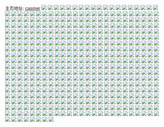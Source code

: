 主页地址: [casmer](https://weibo.com/u/1407737105) 
![](https://wx4.sinaimg.cn/mw2000/53e85d11gy1g7rc8itudqj22c0340b2d.jpg) 
![](https://wx4.sinaimg.cn/mw2000/53e85d11gy1g7rc8f59llj22c03404qt.jpg) 
![](https://wx4.sinaimg.cn/mw2000/53e85d11gy1g7rc8lnj8nj22c03401kz.jpg) 
![](https://wx4.sinaimg.cn/mw2000/53e85d11gy1g7rc8p0ggdj22c0340e84.jpg) 
![](https://wx4.sinaimg.cn/mw2000/53e85d11gy1g7rc8sgzgij22c0340e84.jpg) 
![](https://wx4.sinaimg.cn/mw2000/53e85d11gy1g7rc8w465zj22c0340hdv.jpg) 
![](https://wx4.sinaimg.cn/mw2000/53e85d11gy1g7rc90f6e2j22c0340kjr.jpg) 
![](https://wx4.sinaimg.cn/mw2000/53e85d11gy1g7rc9795zuj23402c0b2d.jpg) 
![](https://wx4.sinaimg.cn/mw2000/53e85d11gy1g7rc9ge40hj22c0340e87.jpg) 
![](https://wx4.sinaimg.cn/mw2000/53e85d11gy1g7qxtlnhz9j20u0140aow.jpg) 
![](https://wx4.sinaimg.cn/mw2000/53e85d11gy1g7qxtt58yuj20u0140gy3.jpg) 
![](https://wx4.sinaimg.cn/mw2000/53e85d11gy1g7qxu1skh9j20u0140gsp.jpg) 
![](https://wx4.sinaimg.cn/mw2000/53e85d11gy1g7qxu96ovgj20u0140do1.jpg) 
![](https://wx4.sinaimg.cn/mw2000/53e85d11gy1g7qxug7sroj20u0140k47.jpg) 
![](https://wx4.sinaimg.cn/mw2000/53e85d11gy1g7qxulap1rj21400u0wlq.jpg) 
![](https://wx4.sinaimg.cn/mw2000/53e85d11gy1g7qxusw36rj20u0140tk8.jpg) 
![](https://wx4.sinaimg.cn/mw2000/53e85d11gy1g7qxv0ss1mj20u0140wnd.jpg) 
![](https://wx4.sinaimg.cn/mw2000/53e85d11gy1g7qxte3gd0j20u0140ng4.jpg) 
![](https://wx4.sinaimg.cn/mw2000/53e85d11gy1g7qn7krg4hj23402c01l0.jpg) 
![](https://wx4.sinaimg.cn/mw2000/53e85d11gy1g7qn7sh6pyj23402c0u11.jpg) 
![](https://wx4.sinaimg.cn/mw2000/53e85d11gy1g7qn7x6uslj22bm33hqv7.jpg) 
![](https://wx4.sinaimg.cn/mw2000/53e85d11gy1g7qn84h01fj22c0340hdx.jpg) 
![](https://wx4.sinaimg.cn/mw2000/53e85d11gy1g7qn88b2qvj22c0340qv7.jpg) 
![](https://wx4.sinaimg.cn/mw2000/53e85d11gy1g7qn8j2zs2j23402c07wl.jpg) 
![](https://wx4.sinaimg.cn/mw2000/53e85d11gy1g7qn7g0uz6j23402c0kjo.jpg) 
![](https://wx4.sinaimg.cn/mw2000/53e85d11gy1g7qn8xunk1j23402c07wk.jpg) 
![](https://wx4.sinaimg.cn/mw2000/53e85d11gy1g7qn9gwtrzj22c0340kjn.jpg) 
![](https://wx4.sinaimg.cn/mw2000/53e85d11gy1g7pm55e6p2j21400u0gtr.jpg) 
![](https://wx4.sinaimg.cn/mw2000/53e85d11gy1g7pm59kwvgj20hs0nqwho.jpg) 
![](https://wx4.sinaimg.cn/mw2000/53e85d11gy1g7pm50lpvfj20hs0dbq45.jpg) 
![](https://wx4.sinaimg.cn/mw2000/53e85d11gy1g7owai81u9j20u01404kb.jpg) 
![](https://wx4.sinaimg.cn/mw2000/53e85d11gy1g7owa8t9qej21400u0qkx.jpg) 
![](https://wx4.sinaimg.cn/mw2000/53e85d11gy1g7owaqor59j21400u0at0.jpg) 
![](https://wx4.sinaimg.cn/mw2000/53e85d11gy1g7owayyuabj21400u01ar.jpg) 
![](https://wx4.sinaimg.cn/mw2000/53e85d11gy1g7owb4hkvdj20u014019j.jpg) 
![](https://wx4.sinaimg.cn/mw2000/53e85d11gy1g7owbcs9gfj20u0140wv7.jpg) 
![](https://wx4.sinaimg.cn/mw2000/53e85d11gy1g7owbiz9hlj21400u0dwe.jpg) 
![](https://wx4.sinaimg.cn/mw2000/53e85d11gy1g7owbscr3tj20u0140to2.jpg) 
![](https://wx4.sinaimg.cn/mw2000/53e85d11gy1g7owc1h3e5j20u0140b1f.jpg) 
![](https://wx4.sinaimg.cn/mw2000/53e85d11gy1g7op19ovr3j21400u0qh2.jpg) 
![](https://wx4.sinaimg.cn/mw2000/53e85d11gy1g7ooyqsvf5j21400u0dur.jpg) 
![](https://wx4.sinaimg.cn/mw2000/53e85d11gy1g7ooyld8nbj21400u0wsg.jpg) 
![](https://wx4.sinaimg.cn/mw2000/53e85d11gy1g7ooyyj2a0j21400u0159.jpg) 
![](https://wx4.sinaimg.cn/mw2000/53e85d11gy1g7op013w6mj21400u04bn.jpg) 
![](https://wx4.sinaimg.cn/mw2000/53e85d11gy1g7ooz4s704j21400u0gzq.jpg) 
![](https://wx4.sinaimg.cn/mw2000/53e85d11gy1g7ooz9pnyfj21400u0h0b.jpg) 
![](https://wx4.sinaimg.cn/mw2000/53e85d11gy1g7oozheweaj21400u0k2w.jpg) 
![](https://wx4.sinaimg.cn/mw2000/53e85d11gy1g7oozpt8f3j21400u0tpb.jpg) 
![](https://wx4.sinaimg.cn/mw2000/53e85d11gy1g7nk7fqim3j20u0140aon.jpg) 
![](https://wx4.sinaimg.cn/mw2000/53e85d11gy1g7nk7l4gqhj21400u0nj0.jpg) 
![](https://wx4.sinaimg.cn/mw2000/53e85d11gy1g7nk7r0u0wj21400u0wvk.jpg) 
![](https://wx4.sinaimg.cn/mw2000/53e85d11gy1g7nk7akw46j21400u0qf7.jpg) 
![](https://wx4.sinaimg.cn/mw2000/53e85d11gy1g7nk7wkfr1j20u0140gyf.jpg) 
![](https://wx4.sinaimg.cn/mw2000/53e85d11gy1g7nk82obgzj20u01401dh.jpg) 
![](https://wx4.sinaimg.cn/mw2000/53e85d11gy1g7nk88ijzwj20u0140wqb.jpg) 
![](https://wx4.sinaimg.cn/mw2000/53e85d11gy1g7nk8dxs5nj21400u0qlb.jpg) 
![](https://wx4.sinaimg.cn/mw2000/53e85d11gy1g7nk8ll8rgj21400u07ek.jpg) 
![](https://wx4.sinaimg.cn/mw2000/53e85d11gy1g7mbfhbgjoj20hs0nqq5h.jpg) 
![](https://wx4.sinaimg.cn/mw2000/53e85d11gy1g7mbfvzitcj21400u0gu4.jpg) 
![](https://wx4.sinaimg.cn/mw2000/53e85d11gy1g7mbg64vlvj21400u0k09.jpg) 
![](https://wx4.sinaimg.cn/mw2000/53e85d11gy1g7mbgtc0puj20u0140qe0.jpg) 
![](https://wx4.sinaimg.cn/mw2000/53e85d11gy1g7mbh07p2cj20u0140ahb.jpg) 
![](https://wx4.sinaimg.cn/mw2000/53e85d11gy1g7mbh93b7uj20u014046y.jpg) 
![](https://wx4.sinaimg.cn/mw2000/53e85d11gy1g7mbhjtfrqj21400u0wsu.jpg) 
![](https://wx4.sinaimg.cn/mw2000/53e85d11gy1g7mbhrssqoj21400u07f4.jpg) 
![](https://wx4.sinaimg.cn/mw2000/53e85d11gy1g7mbf4v9ooj21400u0woi.jpg) 
![](https://wx4.sinaimg.cn/mw2000/53e85d11gy1g7ld9uxhguj23402c0u0y.jpg) 
![](https://wx4.sinaimg.cn/mw2000/53e85d11gy1g7lda6hapdj22c0340x6r.jpg) 
![](https://wx4.sinaimg.cn/mw2000/53e85d11gy1g7ldaj1epdj23402c0hdw.jpg) 
![](https://wx4.sinaimg.cn/mw2000/53e85d11gy1g7ldaud7juj23402c0hdv.jpg) 
![](https://wx4.sinaimg.cn/mw2000/53e85d11gy1g7ldbah7gsj22c0340u11.jpg) 
![](https://wx4.sinaimg.cn/mw2000/53e85d11gy1g7ldbmz4frj22c0340u10.jpg) 
![](https://wx4.sinaimg.cn/mw2000/53e85d11gy1g7ldbuheklj22c0340x6p.jpg) 
![](https://wx4.sinaimg.cn/mw2000/53e85d11gy1g7ldc8kdxbj23402c01l0.jpg) 
![](https://wx4.sinaimg.cn/mw2000/53e85d11gy1g7ld9n3tr7j21vo0v9u15.jpg) 
![](https://wx4.sinaimg.cn/mw2000/53e85d11gy1g7kif4tomgj23402c04qr.jpg) 
![](https://wx4.sinaimg.cn/mw2000/53e85d11gy1g7kifetxq2j23402c0qv8.jpg) 
![](https://wx4.sinaimg.cn/mw2000/53e85d11gy1g7kifnyi1kj23402c0kjo.jpg) 
![](https://wx4.sinaimg.cn/mw2000/53e85d11gy1g7kifwvikej23402c0b2c.jpg) 
![](https://wx4.sinaimg.cn/mw2000/53e85d11gy1g7kig5r1f5j23402c04qr.jpg) 
![](https://wx4.sinaimg.cn/mw2000/53e85d11gy1g7kiewtvd3j23402c0x5x.jpg) 
![](https://wx4.sinaimg.cn/mw2000/53e85d11gy1g7kigbe9dyj23402c0qv6.jpg) 
![](https://wx4.sinaimg.cn/mw2000/53e85d11gy1g7kigr4tasj22c0340hdu.jpg) 
![](https://wx4.sinaimg.cn/mw2000/53e85d11gy1g7kih0034lj23402c0npe.jpg) 
![](https://wx4.sinaimg.cn/mw2000/53e85d11gy1g7k2uyparij21400u0wtq.jpg) 
![](https://wx4.sinaimg.cn/mw2000/53e85d11gy1g7k2v7lathj21400u07kn.jpg) 
![](https://wx4.sinaimg.cn/mw2000/53e85d11gy1g7k2vffnlvj21400u04b8.jpg) 
![](https://wx4.sinaimg.cn/mw2000/53e85d11gy1g7k2vnctmgj21h00u015g.jpg) 
![](https://wx4.sinaimg.cn/mw2000/53e85d11gy1g7k2vwsbrcj21400u0ngj.jpg) 
![](https://wx4.sinaimg.cn/mw2000/53e85d11gy1g7k2w2k9w9j21400u0k9m.jpg) 
![](https://wx4.sinaimg.cn/mw2000/53e85d11gy1g7k2usshsgj21hx0u0k3r.jpg) 
![](https://wx4.sinaimg.cn/mw2000/53e85d11gy1g7k2wcwwa2j21gt0u07hk.jpg) 
![](https://wx4.sinaimg.cn/mw2000/53e85d11gy1g7k2wjnljyj21400u0h2d.jpg) 
![](https://wx4.sinaimg.cn/mw2000/53e85d11gy1g7i3knsezaj22c0340hdv.jpg) 
![](https://wx4.sinaimg.cn/mw2000/53e85d11gy1g7i3kx5w8zj22c0340qv7.jpg) 
![](https://wx4.sinaimg.cn/mw2000/53e85d11gy1g7i3l63ba1j22c0340kjn.jpg) 
![](https://wx4.sinaimg.cn/mw2000/53e85d11gy1g7i3lg5dshj22c0340npf.jpg) 
![](https://wx4.sinaimg.cn/mw2000/53e85d11gy1g7i3lohpd2j22c0340u0y.jpg) 
![](https://wx4.sinaimg.cn/mw2000/53e85d11gy1g7i3lz9xh1j22c03404qs.jpg) 
![](https://wx4.sinaimg.cn/mw2000/53e85d11gy1g7i3ma9ss3j23402c0x6q.jpg) 
![](https://wx4.sinaimg.cn/mw2000/53e85d11gy1g7i3mn7tksj23402c0npf.jpg) 
![](https://wx4.sinaimg.cn/mw2000/53e85d11gy1g7i3mv6thtj22c0340b2a.jpg) 
![](https://wx4.sinaimg.cn/mw2000/53e85d11gy1g7hlvve9mzj22c0340npd.jpg) 
![](https://wx4.sinaimg.cn/mw2000/53e85d11gy1g7hlw8cu8ij23402c01l0.jpg) 
![](https://wx4.sinaimg.cn/mw2000/53e85d11gy1g7hlvo3nmej23402c0npg.jpg) 
![](https://wx4.sinaimg.cn/mw2000/53e85d11gy1g7hlwjv2y5j23402c0qv7.jpg) 
![](https://wx4.sinaimg.cn/mw2000/53e85d11gy1g7hlwpfbvsj22c0340u0x.jpg) 
![](https://wx4.sinaimg.cn/mw2000/53e85d11gy1g7hlx131ggj23402c0hdw.jpg) 
![](https://wx4.sinaimg.cn/mw2000/53e85d11gy1g7hlxalfiej23402c07wj.jpg) 
![](https://wx4.sinaimg.cn/mw2000/53e85d11gy1g7hlxp1r3jj23402c0b2d.jpg) 
![](https://wx4.sinaimg.cn/mw2000/53e85d11gy1g7hly28023j23402c0npg.jpg) 
![](https://wx4.sinaimg.cn/mw2000/53e85d11gy1g7gt31s74fj21400u0dtb.jpg) 
![](https://wx4.sinaimg.cn/mw2000/53e85d11gy1g7gt3jm2hfj21400u07q0.jpg) 
![](https://wx4.sinaimg.cn/mw2000/53e85d11gy1g7gt3bluf5j21400u0aro.jpg) 
![](https://wx4.sinaimg.cn/mw2000/53e85d11gy1g7gt43ztaxj21gf0u0h47.jpg) 
![](https://wx4.sinaimg.cn/mw2000/53e85d11gy1g7gt3p9l4zj20hs09r76g.jpg) 
![](https://wx4.sinaimg.cn/mw2000/53e85d11gy1g7gt3uy31oj21400u014i.jpg) 
![](https://wx4.sinaimg.cn/mw2000/53e85d11gy1g7gt4dc7pij21400u04g4.jpg) 
![](https://wx4.sinaimg.cn/mw2000/53e85d11gy1g7gt2srdvoj20u0140dni.jpg) 
![](https://wx4.sinaimg.cn/mw2000/53e85d11gy1g7gt4mjsbpj21400u048x.jpg) 
![](https://wx4.sinaimg.cn/mw2000/53e85d11gy1g7fv2xmx4fj22c03404qs.jpg) 
![](https://wx4.sinaimg.cn/mw2000/53e85d11gy1g7fv37m25sj22c0340e83.jpg) 
![](https://wx4.sinaimg.cn/mw2000/53e85d11gy1g7fv3jswmjj22c03407wk.jpg) 
![](https://wx4.sinaimg.cn/mw2000/53e85d11gy1g7fv3z9smaj22c03407wk.jpg) 
![](https://wx4.sinaimg.cn/mw2000/53e85d11gy1g7fv49pe2pj22c03401kz.jpg) 
![](https://wx4.sinaimg.cn/mw2000/53e85d11gy1g7fv4kk89ej22c0340b2b.jpg) 
![](https://wx4.sinaimg.cn/mw2000/53e85d11gy1g7fv2mkzglj23402c0e84.jpg) 
![](https://wx4.sinaimg.cn/mw2000/53e85d11gy1g7fv4s60m0j23402c0qv6.jpg) 
![](https://wx4.sinaimg.cn/mw2000/53e85d11gy1g7fv4zjtr0j23402c0npe.jpg) 
![](https://wx4.sinaimg.cn/mw2000/53e85d11gy1g7eljgloh5j20u0140qh6.jpg) 
![](https://wx4.sinaimg.cn/mw2000/53e85d11gy1g7eljq2mi8j20u0140wue.jpg) 
![](https://wx4.sinaimg.cn/mw2000/53e85d11gy1g7eljyxmyjj20u0140asm.jpg) 
![](https://wx4.sinaimg.cn/mw2000/53e85d11gy1g7elk7x9nrj20u0140neo.jpg) 
![](https://wx4.sinaimg.cn/mw2000/53e85d11gy1g7elkgqq7qj20u01404gf.jpg) 
![](https://wx4.sinaimg.cn/mw2000/53e85d11gy1g7elj39d51j20u0140h4u.jpg) 
![](https://wx4.sinaimg.cn/mw2000/53e85d11gy1g7elkpv9zaj20u0140wup.jpg) 
![](https://wx4.sinaimg.cn/mw2000/53e85d11gy1g7elkwf8vuj21400u0ndd.jpg) 
![](https://wx4.sinaimg.cn/mw2000/53e85d11gy1g7elj8k335j21400u0ws1.jpg) 
![](https://wx4.sinaimg.cn/mw2000/53e85d11gy1g7e74yjsmij21400u01am.jpg) 
![](https://wx4.sinaimg.cn/mw2000/53e85d11gy1g7e74guwjsj21400u04dm.jpg) 
![](https://wx4.sinaimg.cn/mw2000/53e85d11gy1g7e74pe44cj20u0140k52.jpg) 
![](https://wx4.sinaimg.cn/mw2000/53e85d11gy1g7e754v54qj20u01401bf.jpg) 
![](https://wx4.sinaimg.cn/mw2000/53e85d11gy1g7e75ctlepj20u0140nb7.jpg) 
![](https://wx4.sinaimg.cn/mw2000/53e85d11gy1g7e75mm6eyj21400u0duh.jpg) 
![](https://wx4.sinaimg.cn/mw2000/53e85d11gy1g7e75w211uj20u0140qfc.jpg) 
![](https://wx4.sinaimg.cn/mw2000/53e85d11gy1g7e760swfdj20u01407do.jpg) 
![](https://wx4.sinaimg.cn/mw2000/53e85d11gy1g7e768cr6cj20u0140n68.jpg) 
![](https://wx4.sinaimg.cn/mw2000/53e85d11gy1g7dhpj8xjjj20u0140tm2.jpg) 
![](https://wx4.sinaimg.cn/mw2000/53e85d11gy1g7dhpuie9hj21400u0wx0.jpg) 
![](https://wx4.sinaimg.cn/mw2000/53e85d11gy1g7dhq4crqjj21400u07jk.jpg) 
![](https://wx4.sinaimg.cn/mw2000/53e85d11gy1g7dhq9r947j21400u0tkn.jpg) 
![](https://wx4.sinaimg.cn/mw2000/53e85d11gy1g7dhqfx2ivj21400u07et.jpg) 
![](https://wx4.sinaimg.cn/mw2000/53e85d11gy1g7dhpcwji6j21400u0dum.jpg) 
![](https://wx4.sinaimg.cn/mw2000/53e85d11gy1g7dhqm3q6zj20u0140468.jpg) 
![](https://wx4.sinaimg.cn/mw2000/53e85d11gy1g7dhqv6d3lj21400u0naw.jpg) 
![](https://wx4.sinaimg.cn/mw2000/53e85d11gy1g7dhr39gjxj20u0140aqg.jpg) 
![](https://wx4.sinaimg.cn/mw2000/53e85d11gy1g7ct4t1gb3j20hs0dbap6.jpg) 
![](https://wx4.sinaimg.cn/mw2000/53e85d11gy1g7ct4u3u3qj21ig0v9qft.jpg) 
![](https://wx4.sinaimg.cn/mw2000/53e85d11gy1g7ct4xyus3j22c03404qs.jpg) 
![](https://wx4.sinaimg.cn/mw2000/53e85d11gy1g7ct51wupnj23402c04qr.jpg) 
![](https://wx4.sinaimg.cn/mw2000/53e85d11gy1g7ct4rhgm8j23402c0qv7.jpg) 
![](https://wx4.sinaimg.cn/mw2000/53e85d11gy1g7ct56m71dj23402c0x6q.jpg) 
![](https://wx4.sinaimg.cn/mw2000/53e85d11ly1g7cas4tcqoj21400u0k5g.jpg) 
![](https://wx4.sinaimg.cn/mw2000/53e85d11ly1g7cas5d2rnj21400u07hl.jpg) 
![](https://wx4.sinaimg.cn/mw2000/53e85d11ly1g7cas5quidj20u0140k4o.jpg) 
![](https://wx4.sinaimg.cn/mw2000/53e85d11ly1g7cas5z8hwj20hs0dbabb.jpg) 
![](https://wx4.sinaimg.cn/mw2000/53e85d11ly1g7cas3kh3wj20u0140k2n.jpg) 
![](https://wx4.sinaimg.cn/mw2000/53e85d11ly1g7cas680x7j20hs0nqq5d.jpg) 
![](https://wx4.sinaimg.cn/mw2000/53e85d11ly1g775m1pr9yj23402c07wj.jpg) 
![](https://wx4.sinaimg.cn/mw2000/53e85d11ly1g775m2utabj23402c0x6q.jpg) 
![](https://wx4.sinaimg.cn/mw2000/53e85d11ly1g775m3f18sj21iq0v97lv.jpg) 
![](https://wx4.sinaimg.cn/mw2000/53e85d11ly1g775m0ifrwj23402c0npg.jpg) 
![](https://wx4.sinaimg.cn/mw2000/53e85d11ly1g775m5cbomj23402c04qs.jpg) 
![](https://wx4.sinaimg.cn/mw2000/53e85d11ly1g775m8lr8hj23402c0u0z.jpg) 
![](https://wx4.sinaimg.cn/mw2000/53e85d11ly1g775mb3dv8j23402c04qs.jpg) 
![](https://wx4.sinaimg.cn/mw2000/53e85d11ly1g775md6avvj23402c0npg.jpg) 
![](https://wx4.sinaimg.cn/mw2000/53e85d11ly1g775mf0e3cj22c0340kjo.jpg) 
![](https://wx4.sinaimg.cn/mw2000/53e85d11ly1g70k2ripa5j21kw16o1kx.jpg) 
![](https://wx4.sinaimg.cn/mw2000/53e85d11ly1g70k2s97sxj20hs0dbawp.jpg) 
![](https://wx4.sinaimg.cn/mw2000/53e85d11ly1g70k2qcf45j21kw16okg9.jpg) 
![](https://wx4.sinaimg.cn/mw2000/53e85d11ly1g70k2sjf7nj21kw16oh96.jpg) 
![](https://wx4.sinaimg.cn/mw2000/53e85d11ly1g70k2t5by7j20hs0dbe1g.jpg) 
![](https://wx4.sinaimg.cn/mw2000/53e85d11ly1g70k2tvugmj211i0s4x6q.jpg) 
![](https://wx4.sinaimg.cn/mw2000/53e85d11ly1g70k2ulxd6j21kw16ob29.jpg) 
![](https://wx4.sinaimg.cn/mw2000/53e85d11ly1g70k2vkcdtj21kw16okgt.jpg) 
![](https://wx4.sinaimg.cn/mw2000/53e85d11ly1g70k2vsku3j20t612wdq3.jpg) 
![](https://wx4.sinaimg.cn/mw2000/53e85d11ly1g6z36d3fjjj21400u0dwg.jpg) 
![](https://wx4.sinaimg.cn/mw2000/53e85d11ly1g6z36ebpptj20u0140duw.jpg) 
![](https://wx4.sinaimg.cn/mw2000/53e85d11ly1g6z36fdtghj21400u0qht.jpg) 
![](https://wx4.sinaimg.cn/mw2000/53e85d11ly1g6z36h66y2j21400u0ngb.jpg) 
![](https://wx4.sinaimg.cn/mw2000/53e85d11ly1g6z36iw7lwj21400u01b1.jpg) 
![](https://wx4.sinaimg.cn/mw2000/53e85d11ly1g6z36kkywsj20u0140h6o.jpg) 
![](https://wx4.sinaimg.cn/mw2000/53e85d11ly1g6z36lk4yrj21400u07io.jpg) 
![](https://wx4.sinaimg.cn/mw2000/53e85d11ly1g6z36mgoq6j21400u0qf0.jpg) 
![](https://wx4.sinaimg.cn/mw2000/53e85d11ly1g6z36n4msij21400u07gv.jpg) 
![](https://wx4.sinaimg.cn/mw2000/53e85d11ly1g6y83pnkyjj20u01401at.jpg) 
![](https://wx4.sinaimg.cn/mw2000/53e85d11ly1g6y83xcbtpj20u0140wxd.jpg) 
![](https://wx4.sinaimg.cn/mw2000/53e85d11ly1g6y8430rs0j21400u04g2.jpg) 
![](https://wx4.sinaimg.cn/mw2000/53e85d11ly1g6y848lmgrj21400u0kdm.jpg) 
![](https://wx4.sinaimg.cn/mw2000/53e85d11ly1g6y84g5aozj21400u0k96.jpg) 
![](https://wx4.sinaimg.cn/mw2000/53e85d11ly1g6y84s8omrj21400u04l5.jpg) 
![](https://wx4.sinaimg.cn/mw2000/53e85d11ly1g6y84vditrj20hs0nq470.jpg) 
![](https://wx4.sinaimg.cn/mw2000/53e85d11ly1g6y83gdfocj20hs0dbgo9.jpg) 
![](https://wx4.sinaimg.cn/mw2000/53e85d11ly1g6y84wluxaj20hs0nqgof.jpg) 
![](https://wx4.sinaimg.cn/mw2000/53e85d11ly1g6up853usej23402c0kjo.jpg) 
![](https://wx4.sinaimg.cn/mw2000/53e85d11ly1g6up85niiwj20hs0db7p8.jpg) 
![](https://wx4.sinaimg.cn/mw2000/53e85d11ly1g6up86iihoj23402c0b2b.jpg) 
![](https://wx4.sinaimg.cn/mw2000/53e85d11ly1g6up83y700j23402c0u0z.jpg) 
![](https://wx4.sinaimg.cn/mw2000/53e85d11ly1g6up86z8ezj21kw16otye.jpg) 
![](https://wx4.sinaimg.cn/mw2000/53e85d11ly1g6up878bwxj20z20nak1a.jpg) 
![](https://wx4.sinaimg.cn/mw2000/53e85d11ly1g6up87m55ej20hs0dbkc9.jpg) 
![](https://wx4.sinaimg.cn/mw2000/53e85d11ly1g6up87sv27j20h30d94h9.jpg) 
![](https://wx4.sinaimg.cn/mw2000/53e85d11ly1g6up88jscjj23402c0npg.jpg) 
![](https://wx4.sinaimg.cn/mw2000/53e85d11ly1g6r1dsbwgpj21h60u0ayn.jpg) 
![](https://wx4.sinaimg.cn/mw2000/53e85d11ly1g6r1dtg0h2j20u0140two.jpg) 
![](https://wx4.sinaimg.cn/mw2000/53e85d11ly1g6r1duixoaj21gh0u0qmq.jpg) 
![](https://wx4.sinaimg.cn/mw2000/53e85d11ly1g6r1dzyehhj21400u07pi.jpg) 
![](https://wx4.sinaimg.cn/mw2000/53e85d11ly1g6r1dxji2ij21400u0x19.jpg) 
![](https://wx4.sinaimg.cn/mw2000/53e85d11ly1g6r1dymxp8j21400u07vf.jpg) 
![](https://wx4.sinaimg.cn/mw2000/53e85d11ly1g6r1dzci1zj20hs0nqtb3.jpg) 
![](https://wx4.sinaimg.cn/mw2000/53e85d11ly1g6r1dzoufvj20hs0nq41b.jpg) 
![](https://wx4.sinaimg.cn/mw2000/53e85d11ly1g6r1drhj33j20hs12hjty.jpg) 
![](https://wx4.sinaimg.cn/mw2000/53e85d11ly1g6l2vrxxo8j23402c0u10.jpg) 
![](https://wx4.sinaimg.cn/mw2000/53e85d11ly1g6l2vt269gj23402c0u10.jpg) 
![](https://wx4.sinaimg.cn/mw2000/53e85d11ly1g6l2vu3yjaj23402c0kjo.jpg) 
![](https://wx4.sinaimg.cn/mw2000/53e85d11ly1g6l2vw3u8gj23402c0e84.jpg) 
![](https://wx4.sinaimg.cn/mw2000/53e85d11ly1g6l2vy7dvfj23402c0kjo.jpg) 
![](https://wx4.sinaimg.cn/mw2000/53e85d11ly1g6l2vzqekmj23402c0e84.jpg) 
![](https://wx4.sinaimg.cn/mw2000/53e85d11ly1g6l2w0tq1hj23402c0b2c.jpg) 
![](https://wx4.sinaimg.cn/mw2000/53e85d11ly1g6l2w21jxfj23402c0kjo.jpg) 
![](https://wx4.sinaimg.cn/mw2000/53e85d11ly1g6l2w356wlj22c0340hdu.jpg) 
![](https://wx4.sinaimg.cn/mw2000/53e85d11ly1g6k81ud699j21400u01f2.jpg) 
![](https://wx4.sinaimg.cn/mw2000/53e85d11ly1g6k81uxsiaj21400u0amr.jpg) 
![](https://wx4.sinaimg.cn/mw2000/53e85d11ly1g6k81vcrsbj21400u0wqi.jpg) 
![](https://wx4.sinaimg.cn/mw2000/53e85d11ly1g6k81vvu22j21400u0qgf.jpg) 
![](https://wx4.sinaimg.cn/mw2000/53e85d11ly1g6k81x1ujmj21400u07gb.jpg) 
![](https://wx4.sinaimg.cn/mw2000/53e85d11ly1g6k81yg9spj20hs0dbq5y.jpg) 
![](https://wx4.sinaimg.cn/mw2000/53e85d11ly1g6k81zxg2vj21400u0k6o.jpg) 
![](https://wx4.sinaimg.cn/mw2000/53e85d11ly1g6k81shi1fj20u0140tlx.jpg) 
![](https://wx4.sinaimg.cn/mw2000/53e85d11ly1g6k820xuusj20u0140ait.jpg) 
![](https://wx4.sinaimg.cn/mw2000/53e85d11ly1g6jzsjvq2fj20u0140ql2.jpg) 
![](https://wx4.sinaimg.cn/mw2000/53e85d11ly1g6jzskt94uj20u014013c.jpg) 
![](https://wx4.sinaimg.cn/mw2000/53e85d11ly1g6jzsmizkpj21400u0kbp.jpg) 
![](https://wx4.sinaimg.cn/mw2000/53e85d11ly1g6jzstw30sj21400u0na3.jpg) 
![](https://wx4.sinaimg.cn/mw2000/53e85d11ly1g6jzso0d3cj21400u0tlh.jpg) 
![](https://wx4.sinaimg.cn/mw2000/53e85d11ly1g6jzspavrhj21400u0qk7.jpg) 
![](https://wx4.sinaimg.cn/mw2000/53e85d11ly1g6jzsiid40j21400u04de.jpg) 
![](https://wx4.sinaimg.cn/mw2000/53e85d11ly1g6jzsqrd0qj21400u0drl.jpg) 
![](https://wx4.sinaimg.cn/mw2000/53e85d11ly1g6jzss9po5j21400u0gz8.jpg) 
![](https://wx4.sinaimg.cn/mw2000/53e85d11ly1g6j5dn80n6j20u0140n4w.jpg) 
![](https://wx4.sinaimg.cn/mw2000/53e85d11ly1g6j5dmbe3uj21400u0dod.jpg) 
![](https://wx4.sinaimg.cn/mw2000/53e85d11ly1g6j5dozuqnj21iu0towt2.jpg) 
![](https://wx4.sinaimg.cn/mw2000/53e85d11ly1g6j5dpr6xgj21400u0n8b.jpg) 
![](https://wx4.sinaimg.cn/mw2000/53e85d11ly1g6j5dqvmvcj21400u0wqu.jpg) 
![](https://wx4.sinaimg.cn/mw2000/53e85d11ly1g6j5dsyaayj214n0u07gh.jpg) 
![](https://wx4.sinaimg.cn/mw2000/53e85d11ly1g6j5du5508j21h90u016c.jpg) 
![](https://wx4.sinaimg.cn/mw2000/53e85d11ly1g6j5duwvfqj20u01407cz.jpg) 
![](https://wx4.sinaimg.cn/mw2000/53e85d11ly1g6j5dvnrqyj21hk0u04bk.jpg) 
![](https://wx4.sinaimg.cn/mw2000/53e85d11ly1g6ixh9njvjj20u0140dul.jpg) 
![](https://wx4.sinaimg.cn/mw2000/53e85d11ly1g6ixh9zahqj21400u0ds3.jpg) 
![](https://wx4.sinaimg.cn/mw2000/53e85d11ly1g6ixhcfgzwj21400u0471.jpg) 
![](https://wx4.sinaimg.cn/mw2000/53e85d11ly1g6ixhaaoncj20u0140ajy.jpg) 
![](https://wx4.sinaimg.cn/mw2000/53e85d11ly1g6ixhaysk2j20u01407gw.jpg) 
![](https://wx4.sinaimg.cn/mw2000/53e85d11ly1g6ixhbb3zdj20u0140wpo.jpg) 
![](https://wx4.sinaimg.cn/mw2000/53e85d11ly1g6ixhbqjz3j21400u0ncg.jpg) 
![](https://wx4.sinaimg.cn/mw2000/53e85d11ly1g6ixhc71raj21400u0gvq.jpg) 
![](https://wx4.sinaimg.cn/mw2000/53e85d11ly1g6ixh98fwwj20hs0dbq51.jpg) 
![](https://wx4.sinaimg.cn/mw2000/53e85d11ly1g6hyaoh0kgj21400u0drs.jpg) 
![](https://wx4.sinaimg.cn/mw2000/53e85d11ly1g6hyap4na5j21400u0drt.jpg) 
![](https://wx4.sinaimg.cn/mw2000/53e85d11ly1g6hyaqm9e1j21400u0tne.jpg) 
![](https://wx4.sinaimg.cn/mw2000/53e85d11ly1g6hyar8ervj21400u0amp.jpg) 
![](https://wx4.sinaimg.cn/mw2000/53e85d11ly1g6hyanxvk1j21400u0ama.jpg) 
![](https://wx4.sinaimg.cn/mw2000/53e85d11ly1g6hyarx8sbj21400u0ann.jpg) 
![](https://wx4.sinaimg.cn/mw2000/53e85d11ly1g6hyasviekj21400u014j.jpg) 
![](https://wx4.sinaimg.cn/mw2000/53e85d11ly1g6hyatmerdj21400u0aoh.jpg) 
![](https://wx4.sinaimg.cn/mw2000/53e85d11ly1g6hyau5xkaj21400u0drv.jpg) 
![](https://wx4.sinaimg.cn/mw2000/53e85d11ly1g6degdkh7dj23402c01l1.jpg) 
![](https://wx4.sinaimg.cn/mw2000/53e85d11ly1g6degerk9oj23g02aonpe.jpg) 
![](https://wx4.sinaimg.cn/mw2000/53e85d11ly1g6degfehwqj21j60ux7uf.jpg) 
![](https://wx4.sinaimg.cn/mw2000/53e85d11ly1g6degfs5dhj21jg0v9h9x.jpg) 
![](https://wx4.sinaimg.cn/mw2000/53e85d11ly1g6deghv6abj20hs0nq7wh.jpg) 
![](https://wx4.sinaimg.cn/mw2000/53e85d11ly1g6deggpxuwj22ao3g0u0y.jpg) 
![](https://wx4.sinaimg.cn/mw2000/53e85d11ly1g6degh8hxkj21hc0zhaxl.jpg) 
![](https://wx4.sinaimg.cn/mw2000/53e85d11ly1g6degiccv1j20hs12hdrh.jpg) 
![](https://wx4.sinaimg.cn/mw2000/53e85d11ly1g6degileycj20hs12h7i1.jpg) 
![](https://wx4.sinaimg.cn/mw2000/53e85d11ly1g6au3xi5dkj23402c07wj.jpg) 
![](https://wx4.sinaimg.cn/mw2000/53e85d11ly1g6au3zb1m3j22c03404qu.jpg) 
![](https://wx4.sinaimg.cn/mw2000/53e85d11ly1g6au40zwlxj22c0340b2d.jpg) 
![](https://wx4.sinaimg.cn/mw2000/53e85d11ly1g6au43175tj23402c0hdw.jpg) 
![](https://wx4.sinaimg.cn/mw2000/53e85d11ly1g6au44glt2j22c0340kjo.jpg) 
![](https://wx4.sinaimg.cn/mw2000/53e85d11ly1g6au45zmtzj23402c0b2d.jpg) 
![](https://wx4.sinaimg.cn/mw2000/53e85d11ly1g6au47abatj22c0340x6r.jpg) 
![](https://wx4.sinaimg.cn/mw2000/53e85d11ly1g6au3w2pwzj22c0340u0x.jpg) 
![](https://wx4.sinaimg.cn/mw2000/53e85d11ly1g6au47xsspj22c0340qv5.jpg) 
![](https://wx4.sinaimg.cn/mw2000/53e85d11ly1g69t2w0772j21400u0131.jpg) 
![](https://wx4.sinaimg.cn/mw2000/53e85d11ly1g69t2wnzqkj21400u0qc2.jpg) 
![](https://wx4.sinaimg.cn/mw2000/53e85d11ly1g69t2xkjsaj21400u07dg.jpg) 
![](https://wx4.sinaimg.cn/mw2000/53e85d11ly1g69t2yicb2j21400u04bc.jpg) 
![](https://wx4.sinaimg.cn/mw2000/53e85d11ly1g69t2zc43dj21400u0dti.jpg) 
![](https://wx4.sinaimg.cn/mw2000/53e85d11ly1g69t30eu93j21400u0gxb.jpg) 
![](https://wx4.sinaimg.cn/mw2000/53e85d11ly1g69t31251zj20u0140n80.jpg) 
![](https://wx4.sinaimg.cn/mw2000/53e85d11ly1g69t31rihnj21400u0na6.jpg) 
![](https://wx4.sinaimg.cn/mw2000/53e85d11ly1g69t32p2a0j21400u0h2z.jpg) 
![](https://wx4.sinaimg.cn/mw2000/53e85d11ly1g66hjzly4hj20u0140naq.jpg) 
![](https://wx4.sinaimg.cn/mw2000/53e85d11ly1g66hk0rqe6j20u0140nbo.jpg) 
![](https://wx4.sinaimg.cn/mw2000/53e85d11ly1g66hk1n61cj21400u0wqm.jpg) 
![](https://wx4.sinaimg.cn/mw2000/53e85d11ly1g66hk29h3kj21400u0amm.jpg) 
![](https://wx4.sinaimg.cn/mw2000/53e85d11ly1g66hk315qrj21400u07gz.jpg) 
![](https://wx4.sinaimg.cn/mw2000/53e85d11ly1g66hk3z77jj21400u0amn.jpg) 
![](https://wx4.sinaimg.cn/mw2000/53e85d11ly1g66hk4puyyj21400u0gze.jpg) 
![](https://wx4.sinaimg.cn/mw2000/53e85d11ly1g66hk5re6ij21400u0tfq.jpg) 
![](https://wx4.sinaimg.cn/mw2000/53e85d11ly1g66hk6gzj0j21400u016w.jpg) 
![](https://wx4.sinaimg.cn/mw2000/53e85d11ly1g645zqdze0j22c0340npg.jpg) 
![](https://wx4.sinaimg.cn/mw2000/53e85d11ly1g645zrkf2qj22c0340kjo.jpg) 
![](https://wx4.sinaimg.cn/mw2000/53e85d11ly1g645zstpruj23402c0hdw.jpg) 
![](https://wx4.sinaimg.cn/mw2000/53e85d11ly1g645zpawyij22c0340kjo.jpg) 
![](https://wx4.sinaimg.cn/mw2000/53e85d11ly1g645zun1b0j23402c0e84.jpg) 
![](https://wx4.sinaimg.cn/mw2000/53e85d11ly1g645zvdtfkj20hs0nqe81.jpg) 
![](https://wx4.sinaimg.cn/mw2000/53e85d11ly1g62zc1rpyzj23402c0u0z.jpg) 
![](https://wx4.sinaimg.cn/mw2000/53e85d11ly1g62zc2t67tj23402c0b2c.jpg) 
![](https://wx4.sinaimg.cn/mw2000/53e85d11ly1g62zc4gytsj23402c01l0.jpg) 
![](https://wx4.sinaimg.cn/mw2000/53e85d11ly1g62zc5l6njj23402c0b2c.jpg) 
![](https://wx4.sinaimg.cn/mw2000/53e85d11ly1g62zc85rk3j23402c0npg.jpg) 
![](https://wx4.sinaimg.cn/mw2000/53e85d11ly1g62zc6zkbxj23402c0hdx.jpg) 
![](https://wx4.sinaimg.cn/mw2000/53e85d11ly1g62zc973x6j22c0340e83.jpg) 
![](https://wx4.sinaimg.cn/mw2000/53e85d11ly1g62zc9rul4j20hs0nq7wh.jpg) 
![](https://wx4.sinaimg.cn/mw2000/53e85d11ly1g62zca7xsrj20hs0nqhdp.jpg) 
![](https://wx4.sinaimg.cn/mw2000/53e85d11ly1g62taov3eij20u0140dnr.jpg) 
![](https://wx4.sinaimg.cn/mw2000/53e85d11ly1g62tao3mibj20u01407oi.jpg) 
![](https://wx4.sinaimg.cn/mw2000/53e85d11ly1g62tapycnwj21400u0196.jpg) 
![](https://wx4.sinaimg.cn/mw2000/53e85d11ly1g62taqszwlj20u014049z.jpg) 
![](https://wx4.sinaimg.cn/mw2000/53e85d11ly1g62tarljobj21400u0wp0.jpg) 
![](https://wx4.sinaimg.cn/mw2000/53e85d11ly1g62tas9u6tj21400u0gy5.jpg) 
![](https://wx4.sinaimg.cn/mw2000/53e85d11ly1g62tat60vqj21400u0gzk.jpg) 
![](https://wx4.sinaimg.cn/mw2000/53e85d11ly1g62tats2ywj21400u0124.jpg) 
![](https://wx4.sinaimg.cn/mw2000/53e85d11ly1g62tau2yqnj20ho0aemzc.jpg) 
![](https://wx4.sinaimg.cn/mw2000/53e85d11ly1g5w3pcfgihj21kw16o1kx.jpg) 
![](https://wx4.sinaimg.cn/mw2000/53e85d11ly1g5w3pdjaedj23402c04qt.jpg) 
![](https://wx4.sinaimg.cn/mw2000/53e85d11ly1g5w3pfu9rmj23402c01l1.jpg) 
![](https://wx4.sinaimg.cn/mw2000/53e85d11ly1g5w3pgfkycj21kw16okf2.jpg) 
![](https://wx4.sinaimg.cn/mw2000/53e85d11ly1g5w3ph9qnnj23402c0kjo.jpg) 
![](https://wx4.sinaimg.cn/mw2000/53e85d11ly1g5w3pim5ijj23402c01l1.jpg) 
![](https://wx4.sinaimg.cn/mw2000/53e85d11ly1g5w3plkm92j23402c0u10.jpg) 
![](https://wx4.sinaimg.cn/mw2000/53e85d11ly1g5w3pmi8fpj23402c0b2b.jpg) 
![](https://wx4.sinaimg.cn/mw2000/53e85d11ly1g5w3pncw3wj23402c07wj.jpg) 
![](https://wx4.sinaimg.cn/mw2000/53e85d11ly1g5ussgk5ibj23402c0u0z.jpg) 
![](https://wx4.sinaimg.cn/mw2000/53e85d11ly1g5ussio1bbj23402c07wl.jpg) 
![](https://wx4.sinaimg.cn/mw2000/53e85d11ly1g5ussk00jwj23402c07wk.jpg) 
![](https://wx4.sinaimg.cn/mw2000/53e85d11ly1g5ussl9mgkj23402c0hdw.jpg) 
![](https://wx4.sinaimg.cn/mw2000/53e85d11ly1g5ussmvkdkj23402c0x6r.jpg) 
![](https://wx4.sinaimg.cn/mw2000/53e85d11ly1g5ussf6pvcj23402c0hdw.jpg) 
![](https://wx4.sinaimg.cn/mw2000/53e85d11ly1g5usso0oqij23402c0hdw.jpg) 
![](https://wx4.sinaimg.cn/mw2000/53e85d11ly1g5ussp2ffqj23402c0x6r.jpg) 
![](https://wx4.sinaimg.cn/mw2000/53e85d11ly1g5ussq82x8j22c0340u0z.jpg) 
![](https://wx4.sinaimg.cn/mw2000/53e85d11ly1g5tr9b92xpj20hs0qogr8.jpg) 
![](https://wx4.sinaimg.cn/mw2000/53e85d11ly1g5tr9c5qcgj23402c0b2d.jpg) 
![](https://wx4.sinaimg.cn/mw2000/53e85d11ly1g5tr9aoghoj23402c04qt.jpg) 
![](https://wx4.sinaimg.cn/mw2000/53e85d11ly1g5tr9d9ybjj23402c04qt.jpg) 
![](https://wx4.sinaimg.cn/mw2000/53e85d11ly1g5tr9euu8fj23402c0b2d.jpg) 
![](https://wx4.sinaimg.cn/mw2000/53e85d11ly1g5tr9fl1euj225q1mbnpd.jpg) 
![](https://wx4.sinaimg.cn/mw2000/53e85d11ly1g5rdoxbf8wj20hs0dbq60.jpg) 
![](https://wx4.sinaimg.cn/mw2000/53e85d11ly1g5rdowxu01j20hs0dbad0.jpg) 
![](https://wx4.sinaimg.cn/mw2000/53e85d11ly1g5rdoxl9wuj20hs0dbmzn.jpg) 
![](https://wx4.sinaimg.cn/mw2000/53e85d11ly1g5rdoxwfqbj20hs0db0we.jpg) 
![](https://wx4.sinaimg.cn/mw2000/53e85d11ly1g5rdoydbdqj20hs0nqjve.jpg) 
![](https://wx4.sinaimg.cn/mw2000/53e85d11ly1g5rdoyqg0tj20hs0nqq98.jpg) 
![](https://wx4.sinaimg.cn/mw2000/53e85d11ly1g5rdoz4nj7j20hs0db0vr.jpg) 
![](https://wx4.sinaimg.cn/mw2000/53e85d11ly1g5rdozl0dej20hs0nqgrb.jpg) 
![](https://wx4.sinaimg.cn/mw2000/53e85d11ly1g5rdozwhzmj20hs0dbtcc.jpg) 
![](https://wx4.sinaimg.cn/mw2000/53e85d11ly1g5mv2gmqo9j21jn0v94qp.jpg) 
![](https://wx4.sinaimg.cn/mw2000/53e85d11ly1g5mv2g9opmj20hs12h4qp.jpg) 
![](https://wx4.sinaimg.cn/mw2000/53e85d11ly1g5mv2gxap1j20v91vowqy.jpg) 
![](https://wx4.sinaimg.cn/mw2000/53e85d11ly1g5mv2hg24nj21jb0tfx61.jpg) 
![](https://wx4.sinaimg.cn/mw2000/53e85d11ly1g5mv2ijphjj22c0340kjp.jpg) 
![](https://wx4.sinaimg.cn/mw2000/53e85d11ly1g5mv2k395mj22c0340b2e.jpg) 
![](https://wx4.sinaimg.cn/mw2000/53e85d11ly1g5mv2m562yj22c0340x6s.jpg) 
![](https://wx4.sinaimg.cn/mw2000/53e85d11ly1g5mv2ovmjlj22c0340b2d.jpg) 
![](https://wx4.sinaimg.cn/mw2000/53e85d11ly1g5mv2qqu13j23402c0e86.jpg) 
![](https://wx4.sinaimg.cn/mw2000/53e85d11ly1g5kiya93k2j20ht0k84kp.jpg) 
![](https://wx4.sinaimg.cn/mw2000/53e85d11ly1g5kiy9sm9dj20v91vo7ea.jpg) 
![](https://wx4.sinaimg.cn/mw2000/53e85d11ly1g5kiyahvdlj20v91vowqm.jpg) 
![](https://wx4.sinaimg.cn/mw2000/53e85d11ly1g5gyhbz5mzj20qo0zk46w.jpg) 
![](https://wx4.sinaimg.cn/mw2000/53e85d11ly1g5gyhabm9cj20zm0qogvm.jpg) 
![](https://wx4.sinaimg.cn/mw2000/53e85d11ly1g5gyhdirfaj20qo0zkqag.jpg) 
![](https://wx4.sinaimg.cn/mw2000/53e85d11ly1g5gyhecuqij20zm0qowmf.jpg) 
![](https://wx4.sinaimg.cn/mw2000/53e85d11ly1g5gyhf3qgtj20zl0qo7c0.jpg) 
![](https://wx4.sinaimg.cn/mw2000/53e85d11ly1g5gyhfbqeaj20a80m6q4k.jpg) 
![](https://wx4.sinaimg.cn/mw2000/53e85d11ly1g5gcjopc68j20rs0ku0vh.jpg) 
![](https://wx4.sinaimg.cn/mw2000/53e85d11ly1g5gcjqszzuj20rs0kuwi8.jpg) 
![](https://wx4.sinaimg.cn/mw2000/53e85d11ly1g5gcjsu7vtj20rs0ku0xk.jpg) 
![](https://wx4.sinaimg.cn/mw2000/53e85d11ly1g5gcjtu123j20rs0kumyl.jpg) 
![](https://wx4.sinaimg.cn/mw2000/53e85d11ly1g5gcjmu0itj20hs0vkjtc.jpg) 
![](https://wx4.sinaimg.cn/mw2000/53e85d11ly1g5gcjvr07wj20ku0rs0w6.jpg) 
![](https://wx4.sinaimg.cn/mw2000/53e85d11gy1g5fqozul9pj23402c04qr.jpg) 
![](https://wx4.sinaimg.cn/mw2000/53e85d11gy1g5fqp0ruy4j22c03401kz.jpg) 
![](https://wx4.sinaimg.cn/mw2000/53e85d11gy1g5fqp1ph4rj23402c01kz.jpg) 
![](https://wx4.sinaimg.cn/mw2000/53e85d11gy1g5fqp2udioj22c03404qs.jpg) 
![](https://wx4.sinaimg.cn/mw2000/53e85d11gy1g5fqoynnfxj22c03407wk.jpg) 
![](https://wx4.sinaimg.cn/mw2000/53e85d11gy1g5fqp4fbrdj23402c01l0.jpg) 
![](https://wx4.sinaimg.cn/mw2000/53e85d11gy1g5fqp5x8soj22c03404qs.jpg) 
![](https://wx4.sinaimg.cn/mw2000/53e85d11gy1g5fqp70qo5j23402c0u0z.jpg) 
![](https://wx4.sinaimg.cn/mw2000/53e85d11gy1g5fqp80ivnj22c0340x6q.jpg) 
![](https://wx4.sinaimg.cn/mw2000/53e85d11ly1g5fnb3mx70j23402c07wj.jpg) 
![](https://wx4.sinaimg.cn/mw2000/53e85d11ly1g5fnbx3qhtj23402c0qv7.jpg) 
![](https://wx4.sinaimg.cn/mw2000/53e85d11ly1g5fnccqzwaj22c0340qv7.jpg) 
![](https://wx4.sinaimg.cn/mw2000/53e85d11ly1g5fncpc9rej23402c0qv7.jpg) 
![](https://wx4.sinaimg.cn/mw2000/53e85d11ly1g5fncvl4sqj22c03401kz.jpg) 
![](https://wx4.sinaimg.cn/mw2000/53e85d11ly1g5fnda1y0rj23402c0hdw.jpg) 
![](https://wx4.sinaimg.cn/mw2000/53e85d11ly1g5fndk20hij23402c01kz.jpg) 
![](https://wx4.sinaimg.cn/mw2000/53e85d11ly1g5fndw590yj23402c01l0.jpg) 
![](https://wx4.sinaimg.cn/mw2000/53e85d11ly1g5fne76n68j22c0340x6r.jpg) 
![](https://wx4.sinaimg.cn/mw2000/53e85d11ly1g5emzgevcnj20hs0nqaes.jpg) 
![](https://wx4.sinaimg.cn/mw2000/53e85d11ly1g5emzj3kyyj20hs0nqdiy.jpg) 
![](https://wx4.sinaimg.cn/mw2000/53e85d11ly1g5emzsoc4vj20hs0nqjtz.jpg) 
![](https://wx4.sinaimg.cn/mw2000/53e85d11ly1g5emzqc0evj20hs0dbac1.jpg) 
![](https://wx4.sinaimg.cn/mw2000/53e85d11ly1g5emzm8jkdj20hs0dbdhx.jpg) 
![](https://wx4.sinaimg.cn/mw2000/53e85d11ly1g5emznx2k2j20hs0dbwhd.jpg) 
![](https://wx4.sinaimg.cn/mw2000/53e85d11ly1g5emzp19s0j20hs0db40v.jpg) 
![](https://wx4.sinaimg.cn/mw2000/53e85d11ly1g5emzl92ygj20hs0nqtcg.jpg) 
![](https://wx4.sinaimg.cn/mw2000/53e85d11ly1g5emzrd2r0j20hs0db75u.jpg) 
![](https://wx4.sinaimg.cn/mw2000/53e85d11ly1g5baoevxk4j23402c0x6r.jpg) 
![](https://wx4.sinaimg.cn/mw2000/53e85d11ly1g5baq7kislj23402c0u0y.jpg) 
![](https://wx4.sinaimg.cn/mw2000/53e85d11ly1g5baskv9h6j23402c0kjn.jpg) 
![](https://wx4.sinaimg.cn/mw2000/53e85d11ly1g5bc4t1yguj23402c01kz.jpg) 
![](https://wx4.sinaimg.cn/mw2000/53e85d11ly1g5bc5d3hf4j23402c0qv7.jpg) 
![](https://wx4.sinaimg.cn/mw2000/53e85d11ly1g5bc61ssp8j23402c0qv7.jpg) 
![](https://wx4.sinaimg.cn/mw2000/53e85d11ly1g5bamvvvc9j23402c0b2b.jpg) 
![](https://wx4.sinaimg.cn/mw2000/53e85d11ly1g5bwolsskjj23402c0u0y.jpg) 
![](https://wx4.sinaimg.cn/mw2000/53e85d11ly1g5bwogc0cvj22c03407wj.jpg) 
![](https://wx4.sinaimg.cn/mw2000/53e85d11ly1g56mnn6or2j22c0340e83.jpg) 
![](https://wx4.sinaimg.cn/mw2000/53e85d11ly1g56mno0rg2j20hs0nqhdt.jpg) 
![](https://wx4.sinaimg.cn/mw2000/53e85d11ly1g56mnoovsvj23402c0kjm.jpg) 
![](https://wx4.sinaimg.cn/mw2000/53e85d11ly1g56mnq4y1hj22c0340x6t.jpg) 
![](https://wx4.sinaimg.cn/mw2000/53e85d11ly1g56mnqs51cj20hs0nqe81.jpg) 
![](https://wx4.sinaimg.cn/mw2000/53e85d11ly1g56mnm9fl4j22c0340e84.jpg) 
![](https://wx4.sinaimg.cn/mw2000/53e85d11ly1g56mnr048nj21j00v9dzi.jpg) 
![](https://wx4.sinaimg.cn/mw2000/53e85d11ly1g56mnrfo2pj21o01o0qv5.jpg) 
![](https://wx4.sinaimg.cn/mw2000/53e85d11ly1g56mnrxfr9j20hs12hqic.jpg) 
![](https://wx4.sinaimg.cn/mw2000/53e85d11ly1g520vls9rcj20qo0qownz.jpg) 
![](https://wx4.sinaimg.cn/mw2000/53e85d11ly1g520vm2afjj20qo0zkaf9.jpg) 
![](https://wx4.sinaimg.cn/mw2000/53e85d11ly1g520vmeczgj20zm0qowmx.jpg) 
![](https://wx4.sinaimg.cn/mw2000/53e85d11ly1g520vmpf42j20zm0qotjc.jpg) 
![](https://wx4.sinaimg.cn/mw2000/53e85d11ly1g520vmxlzuj20zl0qo477.jpg) 
![](https://wx4.sinaimg.cn/mw2000/53e85d11ly1g520vna5t0j20zl0qon71.jpg) 
![](https://wx4.sinaimg.cn/mw2000/53e85d11ly1g4zrsr7q08j20zm0qon5l.jpg) 
![](https://wx4.sinaimg.cn/mw2000/53e85d11ly1g4zrsqyx3qj20qo0zktev.jpg) 
![](https://wx4.sinaimg.cn/mw2000/53e85d11ly1g4zrsrfjtdj20qo0zkakm.jpg) 
![](https://wx4.sinaimg.cn/mw2000/53e85d11ly1g4zrsrrjcij20zk0qowmt.jpg) 
![](https://wx4.sinaimg.cn/mw2000/53e85d11ly1g4zrss527wj20zm0qoaiv.jpg) 
![](https://wx4.sinaimg.cn/mw2000/53e85d11ly1g4zrssdmmcj20zk0qotgb.jpg) 
![](https://wx4.sinaimg.cn/mw2000/53e85d11ly1g4zrssyxtxj20qo0zkh7g.jpg) 
![](https://wx4.sinaimg.cn/mw2000/53e85d11ly1g4zrssqph9j20qo0zk7ae.jpg) 
![](https://wx4.sinaimg.cn/mw2000/53e85d11ly1g4zrstcotrj20qo0zkgr0.jpg) 
![](https://wx4.sinaimg.cn/mw2000/53e85d11ly1g4qhken3jyj217x0qo45l.jpg) 
![](https://wx4.sinaimg.cn/mw2000/53e85d11ly1g4qhkezv5mj20qo0zk148.jpg) 
![](https://wx4.sinaimg.cn/mw2000/53e85d11ly1g4qhkfbh6ij20qo0zkwm9.jpg) 
![](https://wx4.sinaimg.cn/mw2000/53e85d11ly1g4qhkfksgxj20zk0qojzc.jpg) 
![](https://wx4.sinaimg.cn/mw2000/53e85d11ly1g4qhke95xtj20zm0qoah4.jpg) 
![](https://wx4.sinaimg.cn/mw2000/53e85d11ly1g4qhkg1g1xj20qo0zktei.jpg) 
![](https://wx4.sinaimg.cn/mw2000/53e85d11ly1g4q9niuzb5j23402c0u0z.jpg) 
![](https://wx4.sinaimg.cn/mw2000/53e85d11ly1g4q9nmumenj23402c0npg.jpg) 
![](https://wx4.sinaimg.cn/mw2000/53e85d11ly1g4q9nq9rmyj23402c0hdw.jpg) 
![](https://wx4.sinaimg.cn/mw2000/53e85d11ly1g4q9nvttxtj22c03404qq.jpg) 
![](https://wx4.sinaimg.cn/mw2000/53e85d11ly1g4q9nsvcmpj22c03401ky.jpg) 
![](https://wx4.sinaimg.cn/mw2000/53e85d11ly1g4q9o0qjahj22c0340e84.jpg) 
![](https://wx4.sinaimg.cn/mw2000/53e85d11ly1g4q9o3a3mjj22i02i04qr.jpg) 
![](https://wx4.sinaimg.cn/mw2000/53e85d11ly1g4q9o8upnoj22i02i0npg.jpg) 
![](https://wx4.sinaimg.cn/mw2000/53e85d11ly1g4q9ng1p17j20v91vokhx.jpg) 
![](https://wx4.sinaimg.cn/mw2000/53e85d11ly1g4i4mflc4fj20qo0zk0zp.jpg) 
![](https://wx4.sinaimg.cn/mw2000/53e85d11ly1g4i4mf9sidj20wy0l3wmj.jpg) 
![](https://wx4.sinaimg.cn/mw2000/53e85d11ly1g4i4nmfbugj20zk0qo44t.jpg) 
![](https://wx4.sinaimg.cn/mw2000/53e85d11ly1g4i4nmawi1j20zk0qo0xx.jpg) 
![](https://wx4.sinaimg.cn/mw2000/53e85d11ly1g4i4mfw791j20zk0qogwo.jpg) 
![](https://wx4.sinaimg.cn/mw2000/53e85d11ly1g4i4nm4yyoj20qo0zk7go.jpg) 
![](https://wx4.sinaimg.cn/mw2000/53e85d11ly1g4i4mgcehij20jr0wuqb3.jpg) 
![](https://wx4.sinaimg.cn/mw2000/53e85d11ly1g4i4mgkg2hj20qo15z123.jpg) 
![](https://wx4.sinaimg.cn/mw2000/53e85d11ly1g4i4mgq655j20k00xwqbt.jpg) 
